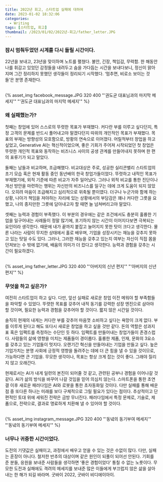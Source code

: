 ```yaml
---
title: 2022년 회고, 스타트업 실패에 대하여
date: 2023-01-02 18:32:06
categories:
  - Writing
tags: [스타트업, 회고]
thumbnail: /2023/01/02/2022년-회고/father_letter.JPG
---
```


### 잠시 멈춰두었던 시계를 다시 돌릴 시간이다.

22년을 보내고, 23년을 맞이하며 노트를 펼쳤다. 불안, 긴장, 책임감, 무력함. 한 해동안 나를 휘감고 있었던 감정들을 내려두고 숨을 가다듬는 시간을 보내다보니, 정신이 맑아지며 그간 정리하지 못했던 생각들이 정리되기 시작했다. ‘멈추면, 비로소 보이는 것들’은 분명 존재한다.

<br>
{% asset_img facebook_message.JPG 320 400 "'권도균 대표님과의 마지막 메세지'" "'권도균 대표님과의 마지막 메세지'" %}

### 왜 실패했는가?

첫째는 창업에 있어 스스로의 뚜렷한 목표가 부재했다. 커다란 부를 이루고 싶다던지, 특정 고객의 문제를 반드시 풀어내고야 말겠다던지 따위의 개인적인 목표가 부재했다. 목표의 부재는 방향성의 모호함으로, 방황의 연속으로 이어졌다. 어릴적부터 창업을 하고 싶었고, Generative AI는 혁신적이었으며, 좋은 기회가 주어져 시작되었던 첫 창업은 뚜렷한 개인적 목표와 동작하는 비즈니스 사이의 공생 관계를 만들어내지 못하며 한 편의 표류기가 되고 말았다.

둘째는 남들과 비교하며, 조급해했다. 비교대상은 주로, 성공한 실리콘밸리 스타트업의 초기 모습 혹은 현재 활동 중인 동년배의 한국 창업가들이었다. 뚜렷하고 내적인 목표가 부재했기에, 외적 기준에 따른 비교가 자주 일어났다. 그러나 외적 비교를 통한 진단이나 개선 방안을 마련하는 행위는 자신만의 비즈니스를 일구는 데에 크게 도움이 되지 않았다. 오히려 마음이 조급해지고 심리적으로 위축될 뿐이였다. 더구나 누군가와 함께 하는 상황, 나아가 책임을 져야하는 자리에 있는 상황에서의 부담감은 꽤나 커다란 그릇을 요했고, 나의 종지만한 그릇에 담아내고자 할 때면 늘 넘쳐버리고야 말았다.

셋째는 능력과 경험이 부족했다. 이 부분의 경우에는 같은 조건에서도 충분히 훌륭한 기업을 일구어내는 사례들이 정말 많기에, 포기하지 않는 시간이 이어지다보면 극복되는 요인이라 생각한다. 때문에 내가 끝까지 붙잡고 늘어지지 못한 탓이 크다고 생각한다. 물론 나라는 사람이 무지한 상태에서 홀로 배우며, 기업을 성장시키는 재능을 갖추지 못하고 있는 탓일 수도 있다. 그러나, 그러한 재능을 갖추고 있는지 여부는 자신이 직접 몸을 던져보는 수 밖에 없기에, 배움의 의미가 더 컸다고 생각한다. 능력과 경험을 갖추는 시간이 필요하겠다.

<br>
{% asset_img father_letter.JPG 320 400 "'아버지의 신년 편지'" "'아버지의 신년 편지'" %}

### 무엇을 하고 싶은가?

여전히 스타트업이 하고 싶다. 다만, 앞선 실패로 새로운 창업 이전 메워야 할 부족함들을 파악할 수 있었다. 뚜렷한 목표를 갖추어 내적 동기를 강력한 성장 엔진으로 삼아야 할 것이며, 필요한 능력과 경험을 갖추어야 할 것이다. 짧지 않은 시간일 것이다.

솔직히 현재의 내게는 커다란 부를 갖추어 마음껏 소비하고 싶다는 욕망이 크게 없다. 부를 이루게 된다고 해도 또다시 새로운 창업을 하고 싶을 것만 같다. 돈의 역할은 성과지표 혹은 임팩트를 측정하는 수단인 듯 하다. 임팩트를 만들어내는 창업가들이 존경스럽다. 사람들의 삶에 영향을 미치는 제품들이 경이롭다. 훌륭한 제품, 인재, 문화의 3요소를 갖추고 있는 기업들이 멋지다. 오랜기간 혁신을 만들어내는 기업을 만들고 싶다. 높은 기업가치는 분명 사회에 긍정적 영향을 돌려주는 데에 더 큰 힘을 낼 수 있을 것이므로, 가능하다면 큰 기업을. 무모한 생각이나, 목표는 항상 크게 잡는 것이 좋다. 그래야 질리지 않고 오래간다.

현재로서는 AI가 내게 일련의 본진이 되어줄 것 같고, 관련된 공부나 경험을 이어나갈 것 같다. AI가 삶의 방식을 바꾸어 나갈 것임을 믿어 의심치 않는다. 스마트폰을 통한 초연결 이후 새로운 패러다임은 AI와 로봇을 통한 초자동화일 것이다. 다만 실패를 통해 배운 점 중 또다른 하나는 미래를 보다 구체적으로 그릴 필요가 있다는 점이다. 추상적이고 단편적인 토대 위에 세워진 전략은 금방 무너진다. 패러다임에서 특정 문제로, 기술로, 제품으로, 전략으로, 결과로 명료하게 치환해 낼 수 있어야 할 것이다.

<br>
{% asset_img instagram_message.JPG 320 400 "'동녘의 동기부여 메세지'" "'동녘의 동기부여 메세지'" %}

### 너무나 귀중한 시간이었다.

도전의 기댓값은 실패이고, 과정에서 배우고 얻을 수 있는 것은 수없이 많다. 다만, 실패는 훈장이 아니다. 철저한 반추의 대상이며 같은 원인이 되풀이 되어선 안된다. 기회를 준 분들, 응원을 보내준 사람들을 생각하면 ‘좋은 경험이었다’ 퉁칠 수 없는 노릇이다. 무모한 도전과 실패에도 격려의 메세지를 보내준 많은 이들에게 부끄럽지 않은 삶을 살아내는 한 해가 되길 바라며. 굿바이 2022, 굿바이 비디에이아이.
